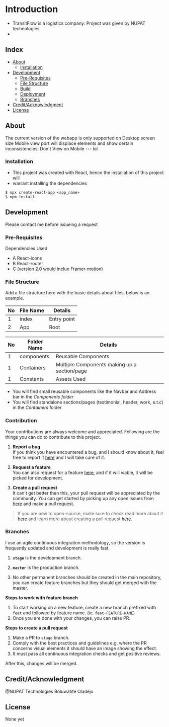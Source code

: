 # Introduction
- TransitFlow is a logistics company: Project was given by NUPAT technologies
- 

## Index

- [About](#about)
  - [Installation](#installation)
- [Development](#development)
  - [Pre-Requisites](#pre-requisites)
  - [File Structure](#file-structure)
  - [Build](#build)  
  - [Deployment](#deployment)  
  - [Branches](#branches)
- [Credit/Acknowledgment](#creditacknowledgment)
- [License](#license)

## About
The current version of the webapp is only supported on Desktop screen size
Mobile view port will displace elements and show certain inconsistencies: 
Don't View on Mobile --- lol

### Installation
- This project was created with React, hence the installation of this project will 
- warrant installing the dependencies


```
$ npx create-react-app <app_name>
$ npm install
```

## Development
Please contact me before issueing a request

### Pre-Requisites
Dependencies Used
- A React-icons
- B React-router
- C (version 2.0 would inclue Framer-motion)




### File Structure
Add a file structure here with the basic details about files, below is an example.

| No | File Name | Details 
|----|------------|-------|
| 1  | index | Entry point
| 2  | App | Root 

| No | Folder Name | Details 
|----|------------|-------|
| 1  | components | Reusable Components
| 1  | Containers | Multiple Components making up a section/page
| 1  | Constants | Assets Used

- You will find small reusable components like the Navbar and Address bar in the *Components folder*
- You will find standalone sections/pages (testimonial, header, work, e.t.c) in the *Containers* folder


### Contribution

 Your contributions are always welcome and appreciated. Following are the things you can do to contribute to this project.

 1. **Report a bug** <br>
 If you think you have encountered a bug, and I should know about it, feel free to report it [here]() and I will take care of it.

 2. **Request a feature** <br>
 You can also request for a feature [here](), and if it will viable, it will be picked for development.  

 3. **Create a pull request** <br>
 It can't get better then this, your pull request will be appreciated by the community. You can get started by picking up any open issues from [here]() and make a pull request.

 > If you are new to open-source, make sure to check read more about it [here](https://www.digitalocean.com/community/tutorial_series/an-introduction-to-open-source) and learn more about creating a pull request [here](https://www.digitalocean.com/community/tutorials/how-to-create-a-pull-request-on-github).


### Branches

 I use an agile continuous integration methodology, so the version is frequently updated and development is really fast.

1. **`stage`** is the development branch.

2. **`master`** is the production branch.

3. No other permanent branches should be created in the main repository, you can create feature branches but they should get merged with the master.

**Steps to work with feature branch**

1. To start working on a new feature, create a new branch prefixed with `feat` and followed by feature name. (ie. `feat-FEATURE-NAME`)
2. Once you are done with your changes, you can raise PR.

**Steps to create a pull request**

1. Make a PR to `stage` branch.
2. Comply with the best practices and guidelines e.g. where the PR concerns visual elements it should have an image showing the effect.
3. It must pass all continuous integration checks and get positive reviews.

After this, changes will be merged.


## Credit/Acknowledgment
@NUPAT Technologies
Boluwatife Oladejo 

##  License
None yet
